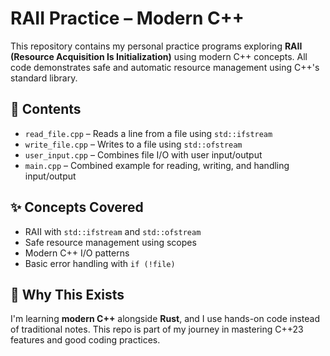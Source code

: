 # RAII Practice – Modern C++

This repository contains my personal practice programs exploring **RAII (Resource Acquisition Is Initialization)** using modern C++ concepts. All code demonstrates safe and automatic resource management using C++'s standard library.

## 📂 Contents

- `read_file.cpp` – Reads a line from a file using `std::ifstream`
- `write_file.cpp` – Writes to a file using `std::ofstream`
- `user_input.cpp` – Combines file I/O with user input/output
- `main.cpp` – Combined example for reading, writing, and handling input/output

## ✨ Concepts Covered

- RAII with `std::ifstream` and `std::ofstream`
- Safe resource management using scopes
- Modern C++ I/O patterns
- Basic error handling with `if (!file)`

## 🚀 Why This Exists

I'm learning **modern C++** alongside **Rust**, and I use hands-on code instead of traditional notes. This repo is part of my journey in mastering C++23 features and good coding practices.
